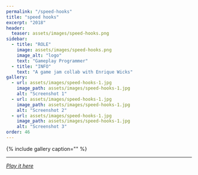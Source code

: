 ```yaml
---
permalink: "/speed-hooks"
title: "speed hooks"
excerpt: "2018"
header:
  teaser: assets/images/speed-hooks.png
sidebar:
  - title: "ROLE"
    image: assets/images/speed-hooks.png
    image_alt: "logo"
    text: "Gameplay Programmer"
  - title: "INFO"
    text: "A game jam collab with Enrique Wicks"
gallery:
  - url: assets/images/speed-hooks-1.jpg
    image_path: assets/images/speed-hooks-1.jpg
    alt: "Screenshot 1"
  - url: assets/images/speed-hooks-1.jpg
    image_path: assets/images/speed-hooks-1.jpg
    alt: "Screenshot 2"
  - url: assets/images/speed-hooks-1.jpg
    image_path: assets/images/speed-hooks-1.jpg
    alt: "Screenshot 3"
order: 46
---
```


{% include gallery caption="" %}



------







[*Play it here*]()